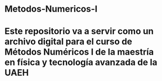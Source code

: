 # Metodos-Numericos-I
# Este repositorio va a servir como un archivo digital para el curso de Métodos Numéricos I de la maestría en física y tecnología avanzada de la UAEH
